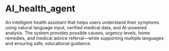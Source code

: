 # AI_health_agent
An intelligent health assistant that helps users understand their symptoms using natural language input, verified medical data, and AI-powered analysis. The system provides possible causes, urgency levels, home remedies, and medical advice referral—while supporting multiple languages and ensuring safe, educational guidance.
